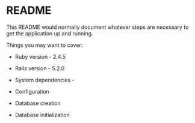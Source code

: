 # README

This README would normally document whatever steps are necessary to get the
application up and running.

Things you may want to cover:

* Ruby version - 2.4.5 
* Rails version - 5.2.0 
* System dependencies - 

* Configuration

* Database creation

* Database initialization